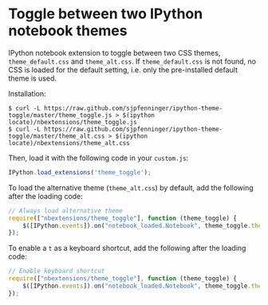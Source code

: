 # Toggle between two IPython notebook themes

IPython notebook extension to toggle between two CSS themes, `theme_default.css` and `theme_alt.css`. If `theme_default.css` is not found, no CSS is loaded for the default setting, i.e. only the pre-installed default theme is used.

Installation:

    $ curl -L https://raw.github.com/sjpfenninger/ipython-theme-toggle/master/theme_toggle.js > $(ipython locate)/nbextensions/theme_toggle.js
    $ curl -L https://raw.github.com/sjpfenninger/ipython-theme-toggle/master/theme_alt.css > $(ipython locate)/nbextensions/theme_alt.css

Then, load it with the following code in your `custom.js`:

```javascript
IPython.load_extensions('theme_toggle');
```

To load the alternative theme (`theme_alt.css`) by default, add the following after the loading code:

```javascript
// Always load alternative theme
require(["nbextensions/theme_toggle"], function (theme_toggle) {
    $([IPython.events]).on("notebook_loaded.Notebook", theme_toggle.theme_toggle);
});
```

To enable a ``t`` as a keyboard shortcut, add the following after the loading code:

```javascript
// Enable keyboard shortcut
require(["nbextensions/theme_toggle"], function (theme_toggle) {
    $([IPython.events]).on("notebook_loaded.Notebook", theme_toggle.theme_toggle_shortcut);
});
```